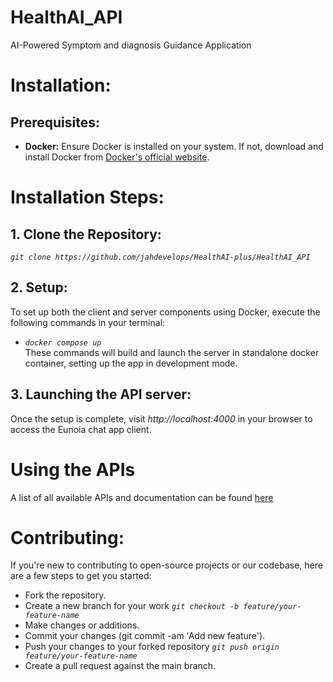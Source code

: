 # HealthAI_API
AI-Powered Symptom and diagnosis Guidance Application

# Installation:
## Prerequisites:
- **Docker:** Ensure Docker is installed on your system. If not, download and install Docker from [Docker's official website](https://www.docker.com/get-started).

# Installation Steps:
## 1. Clone the Repository: 
*`git clone https://github.com/jahdevelops/HealthAI-plus/HealthAI_API`*

## 2. Setup: 
To set up both the client and server components using Docker, execute the following commands in your terminal:
- *`docker compose up`* <br>
These commands will build and launch the server in standalone docker container, setting up the app in development mode.

## 3. Launching the API server:
Once the setup is complete, visit *http://localhost:4000* in your browser to access the Eunoia chat app client.

# Using the APIs
A list of all available APIs and documentation can be found <a href='https://klus-healthai.postman.co/workspace/My-Workspace~9078663f-e4d1-42dd-81ee-57bdb202a49b/collection/31301164-f91a6403-2e5e-4f04-923d-f8f73cf979ef?action=share&creator=31301164'> here </a>

# Contributing:
If you're new to contributing to open-source projects or our codebase, here are a few steps to get you started:
- Fork the repository.
- Create a new branch for your work *`git checkout -b feature/your-feature-name`*
- Make changes or additions.
- Commit your changes (git commit -am 'Add new feature').
- Push your changes to your forked repository *`git push origin feature/your-feature-name`*
- Create a pull request against the main branch.

